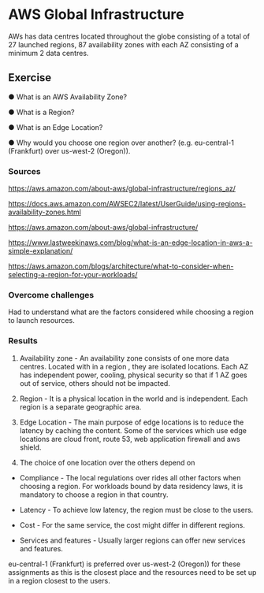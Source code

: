 #  AWS Global Infrastructure
AWs has data centres located throughout the globe consisting of a total of  27 launched regions, 87 availability zones with each AZ consisting of a minimum 2 data centres. 

## Exercise

● What is an AWS Availability Zone?

● What is a Region?

● What is an Edge Location?

● Why would you choose one region over another? (e.g. eu-central-1 (Frankfurt) over us-west-2 (Oregon)).
 

### Sources
https://aws.amazon.com/about-aws/global-infrastructure/regions_az/

https://docs.aws.amazon.com/AWSEC2/latest/UserGuide/using-regions-availability-zones.html

https://aws.amazon.com/about-aws/global-infrastructure/

https://www.lastweekinaws.com/blog/what-is-an-edge-location-in-aws-a-simple-explanation/

https://aws.amazon.com/blogs/architecture/what-to-consider-when-selecting-a-region-for-your-workloads/

### Overcome challenges

Had to understand what are the factors considered while choosing a region to launch resources. 

### Results
1) Availability zone - An availability zone consists of one more data centres. Located with in  a region , they are isolated locations. Each AZ has independent power, cooling, physical security so that if 1 AZ goes out of service, others should not be impacted. 

2) Region - It is a physical location in the world and is independent. Each region is a separate geographic area.

3) Edge Location - The main purpose of edge locations is to reduce the latency by caching the content. Some of the services which use edge locations are cloud front, route 53, web application firewall and aws shield.  

4) The choice of one location over the others depend on

- Compliance - The local regulations over rides all other factors when choosing a region. For workloads bound by data residency laws, it is mandatory to choose a region in that country. 

- Latency - To achieve low latency, the region must be close to the users.

- Cost - For the same service, the cost might differ in different regions. 

- Services and features - Usually larger regions can offer new services and features.  

eu-central-1 (Frankfurt) is preferred over us-west-2 (Oregon)) for these assignments as this is the closest place and the resources need to be set up in a region closest to the users. 















